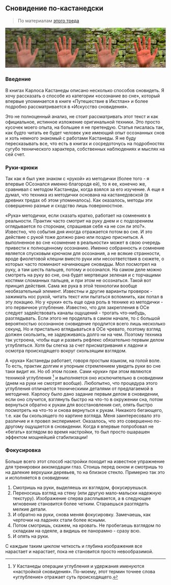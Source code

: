 ## Сновидение по-кастанедски

> По материалам  [этого треда](https://2ch.hk/ld/res/60.html)

![](/assets/tuning.jpg)

### Введение

В книгах Карлоса Кастанеды описано несколько способов сновидеть. Я хочу рассказать о способе из категории «осознание во сне», который впервые упоминается в книге «Путешествие в Икстлан» и более подробно рассматривается в «Искусство сновидения». 

Это не полноценный анализ, не стоит рассматривать этот текст и как официальное, истинное изложение оригинальной техники. Это просто кусочек моего опыта, на большее я не претендую. Статья писалась так, как будто читать ее будет человек уже имеющий опыт осознанных снов и хоть немного знакомый с работами Кастанеды. Я не буду пересказывать все, что есть в книгах и сосредоточусь на подробностях сугубо технического характера, собственных наблюдениях и мыслях на сей счет.

### Руки-крюки

Так как я был уже знаком с «рукой» из методички (более того - я впервые ОСознался именно благородя ей), то я ее, конечно же, сравнивал с методом Кастанеды, когда взялся за его изучение. А еще я думал, что техника из методички основана на кастанедовской (в древних тредах об этом упоминалось). Как оказалось, методы эти совершенно разные и сходство лишь поверхностное.

«Рука» методички, если сказать кратко, работает на сомнениях в реальности. Практик часто смотрит на руку днем и с подозрением оглядывается по сторонам, спрашивая себя «а не сон ли это?». Известно, что события дня иногда отражается потом во сне. И это действие с рукой тоже должно рано или поздно присниться. А выполненное во сне «сомнение в реальности» может в свою очередь привести к полноценному осознанию. Именно собранность и сомнение является спусковым крючком для осознания, а не всякие странности, вроде фиолетовой клешни вместо руки или несоответствия в сюжете, о которых часто поминают начинающие сновидцы. Мол посмотрел на руку, а там шесть пальцев, потому и осознался. На самом деле можно смотреть на руку во сне, она будет мертвецки зеленая и с торчащими костями сломанных пальцев, и при этом не осознаться. Такой вот принцип действия. Сама же рука в этой технологии вообще необязательный элемент. Известны и другие варианты проверок - зажимать нос рукой, читать текст или пытаться вспомнить, как попал в эту локацию. Но у «руки» есть еще одна роль в технике из методички - это первичное углубление. Известно, что для закрепления в ОСе следует задействовать каналы ощущений - трогать что-нибудь, разглядывать. Если этого не проделать в самом начале, то с большой вероятностью осознанное сновидение продлится всего лишь несколько секунд. Но и пристально вглядываться в ОСе чревато, поэтому взгляд должен скользить, не задерживаясь долго ни на чем. Поэтому техника так устроена, чтобы еще и развить рефлекс обязательно первым делом углубляться. Хотя бы слегка за счет присматривания к ладони и осмотра происходящего вокруг скользящим взглядом.

А «рука» Кастанеды работает, говоря простым языком, на голой воле. То есть, практик долгим и упорным стремлением увидеть руки во сне таки видит их. Но об этом позже. Сами «руки» при этом являются техникой углубления [^1] и выполняется оно исключительно в сновидении (днем на руки не смотрят вообще). Любопытно, что процедура этого углубления отличается техническими деталями от предлагаемой в методичке. Карлосу было дано задание первым делом в сновидении, если оно случится, взглянуть быстро на что-то в окружении сна, потом вернуться обратно к рукам для восстановления сил, опять быстро посмотреть на что-то и снова вернуться к рукам. Никакого бегающего, т.е. как бы скользящего по картине взгляда. Меня заинтересовало это различие и я провел эксперимент. Оказалось, что это совершенно по-другому ощущается в сновидении. Когда я впервые попробовал не «бегать» взглядом во время настройки, то был просто ошарашен эффектом мощнейшей стабилизации!

### Фокусировка

Больше всего этот способ настройки походит на известное упражнение для тренировки аккомодации глаз. Стоишь перед окном и смотришь то на далекие верхушки деревьев, то на близкое стекло. Примерно так это и исполняется в сновидении:

1. Смотришь на руки, выделяешь их взглядом, фокусируешься. 
2. Переносишь взгляд на стену (или другую мало-мальски надежную текстуру). Изображение сперва расплывается, а в следующее мгновение становится более четким. Стараешься разглядеть мелкие детали.
3. И обратно на руки, снова меняя фокусировку. Замечаешь, как черточки на ладонях стали более ясными.
4. Потом смотришь, скажем, на кровать. Не пробегаешь взглядом по складкам на одеяле, а видишь ее панорамно - сразу всю.
5. И опять на руки.

С каждым таким циклом четкость и глубина изображения все нарастает и нарастает, пока не становится просто невообразимой.

[^1]:  У Кастанеды операции углубления и удержания именуются «настройкой сновидения». По-моему, этот термин точнее слова «углубление» отражает суть происходящего.

